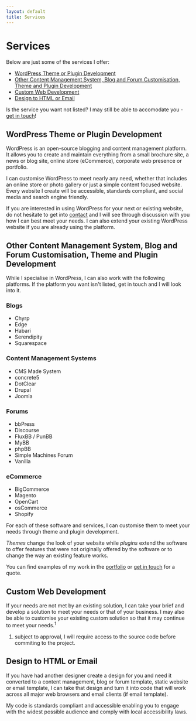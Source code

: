```yaml
---
layout: default
title: Services
---
```


# Services

Below are just some of the services I offer:

* [WordPress Theme or Plugin Development](#wordpress-theme-or-plugin-development)
* [Other Content Management System, Blog and Forum Customisation, Theme and Plugin Development](#other-content_management-system-blog-and-forum-customisation-theme-and-plugin-development)
* [Custom Web Development](#custom-web-development)
* [Design to HTML or Email](#design-to-html-or-email)

Is the service you want not listed? I may still be able to accomodate you - [get in touch](/contact.html)!

## WordPress Theme or Plugin Development

WordPress is an open-source blogging and content management platform. It allows you to create and maintain everything from a small brochure site, a news or blog site, online store (eCommerce), corporate web presence or portfolio.

I can customise WordPress to meet nearly any need, whether that includes an online store or photo gallery or just a simple content focused website. Every website I create will be accessible, standards compliant, and social media and search engine friendly.

If you are interested in using WordPress for your next or existing website, do not hesitate to get into [contact](/contact.html) and I will see through discussion with you how I can best meet your needs. I can also extend your existing WordPress website if you are already using the platform.

## Other Content Management System, Blog and Forum Customisation, Theme and Plugin Development

While I specialise in WordPress, I can also work with the following platforms. If the platform you want isn't listed, get in touch and I will look into it.

### Blogs

* Chyrp
* Edge
* Habari
* Serendipity
* Squarespace

### Content Management Systems

* CMS Made System
* concrete5
* DotClear
* Drupal
* Joomla

### Forums

* bbPress
* Discourse
* FluxBB / PunBB
* MyBB
* phpBB
* Simple Machines Forum
* Vanilla

### eCommerce

* BigCommerce
* Magento
* OpenCart
* osCommerce
* Shopify

For each of these software and services, I can customise them to meet your needs through theme and plugin development.

*Themes* change the look of your website while *plugins* extend the software to offer features that were not originally offered by the software or to change the way an existing feature works.

You can find examples of my work in the [portfolio](/portfolio.html#websites) or [get in touch](/contact.html) for a quote.

## Custom Web Development

If your needs are not met by an existing solution, I can take your brief and develop a solution to meet your needs or that of your business. I may also be able to customise your existing custom solution so that it may continue to meet your needs.<sup>1</sup>

1. subject to approval, I will require access to the source code before commiting to the project.

## Design to HTML or Email

If you have had another designer create a design for you and need it converted to a content management, blog or forum template, static website or email template, I can take that design and turn it into code that will work across all major web browsers and email clients (if email template).

My code is standards compliant and accessible enabling you to engage with the widest possible audience and comply with local accessibility laws.